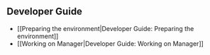 ## Developer Guide

* [[Preparing the environment|Developer Guide: Preparing the environment]]
* [[Working on Manager|Developer Guide: Working on Manager]]
